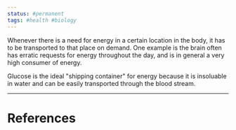 ```yaml
---
status: #permanent
tags: #health #biology
---
```


Whenever there is a need for energy in a certain location in the body, it has to be transported to that place on demand. One example is the brain often has erratic requests for energy throughout the day, and is in general a very high consumer of energy.

Glucose is the ideal "shipping container" for energy because it is insoluable in water and can be easily transported through the blood stream.

---
# References